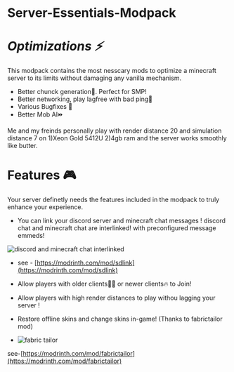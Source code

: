 # Server-Essentials-Modpack

# _**Optimizations ⚡**_

This modpack contains the most nesscary mods to optimize a minecraft server to its limits without damaging any vanilla mechanism.

- Better chunck generation🚀. Perfect for SMP!
- Better networking, play lagfree with bad ping🛜
- Various Bugfixes 🐛
- Better Mob AI⏩


Me and my freinds personally play with render distance 20 and simulation distance 7 on 
1)Xeon Gold 5412U
2)4gb ram 
and the server works smoothly like butter.

# **Features 🎮**

Your server definetly needs the features included in the modpack to truly enhance your experience. 

- You can link your discord server and minecraft chat messages ! discord chat and minecraft chat are interlinked! with preconfigured message emmeds!
 
![discord and minecraft chat interlinked](https://cdn.modrinth.com/data/cached_images/456ce266cb42783f8039e34c9be8335e53892d67.png) 
  
- see - [https://modrinth.com/mod/sdlink](https://modrinth.com/mod/sdlink)


- Allow players with older clients👴🏼 or newer clients🔥 to Join!

  
- Allow players with high render distances to play withou lagging your server ! 



- Restore offline skins and change skins in-game! (Thanks to fabrictailor mod)
- ![fabric tailor](https://cdn.modrinth.com/data/cached_images/0e33ccb6859fb0838c1d2d6a3951b8c8c1b6fbd6_0.webp)

see-[https://modrinth.com/mod/fabrictailor](https://modrinth.com/mod/fabrictailor)
